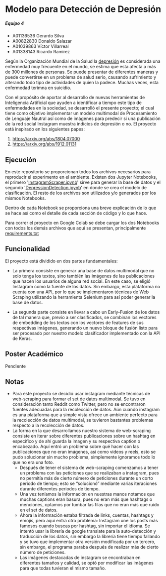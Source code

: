 # Modelo para Detección de Depresión

##### **Equipo 4**

- A01136536 Gerardo Silva
- A00822830 Donaldo Salazar
- A01039863 Víctor Villarreal
- A01338143 Ricardo Ramirez


Según la Organización Mundial de la Salud la [depresión](https://www.who.int/es/news-room/fact-sheets/detail/depression) es considerada una enfermedad muy frecuente en el mundo, se estima que esta afecta a más de 300 millones de personas. Se puede presentar de diferentes maneras y puede convertirse en un problema de salud serio, causando sufrimiento y alterando todo tipo de actividades de quien la padece. Muchas veces, esta enfermedad terimna en suicidio.

Con el propósito de aportar al desarrollo de nuevas herramientas de Inteligencia Artificial que ayuden a identificar a tiempo este tipo de enfermedades en la sociedad, se desarrolló el presente proyecto; el cual tiene como objetivo implementar un modelo multimodal de Procesamiento de Lenguaje Nautral así como de imágenes para predecir si una publicación de la red social Instagram muestra indicios de depresión o no. El proyecto está inspirado en los siguientes papes:
1. https://arxiv.org/abs/1804.07000
2. https://arxiv.org/abs/1912.01131


## Ejecución

En este repositorio se proporcionan todos los archivos necesarios para reproducir el experimento en el ambiente. Existen dos Jupyter Notebooks, el primero '[InstagramScraper.ipynb](./InstagramScraper.ipynb)' sirve para generar la base de datos y el segundo '[DepressionDetection.ipynb](./DepressionDetection.ipynb)' en donde se crea el modelo de clasificación. El resto de los archivos son utilizados y/o generados por los mismos Notebooks.

Dentro de cada Notebook se proporciona una breve explicación de lo que se hace así como el detalle de cada sección de código y lo que hace.

Para correr el proyecto en Google Colab se debe cargar los dos Notebooks con todos los demás archivos que aquí se presentan, principalmente [requirements.txt](./requirements.txt)


## Funcionalidad

El proyecto está dividido en dos partes fundamentales: 

* La primera consiste en generar una base de datos multimodal que no solo tenga los textos, sino también las imágenes de las publicaciones que hacen los usuarios de alguna red social. En este caso, se eligió Instagram como la fuente de los datos. Sin embargo, esta plataforma no cuenta con una API, por lo que se implementaron técnicas de Web Scraping utilizando la herramienta Selenium para así poder generar la base de datos.

* La segunda parte consiste en llevar a cabo un Early-Fusion de los datos de tal manera que, previo a ser clasificados, se combinan los vectores de embedding de los textos con los vectores de features de sus respectivas imágenes, generando un nuevo bloque de fusión listo para ser procesado por nuestro modelo clasificador implementado con la API de Keras.

## Poster Académico

Pendiente


## Notas

* Para este proyecto se decidió usar instagram mediante técnicas de web-scraping para formar el set de datos multimodal. Se tuvo en consideración tanto Reddit como Twitter, pero no se encontraron fuentes adecuadas para la recolección de datos.
Aún cuando instagram es una plataforma que a simple vista ofrece un ambiente perfecto para la recolección de datos multimodal, se tuvieron bastantes problemas respecto a la recolección de datos.
* La forma en la que desarrollamos nuestro sistema de web-scraping consiste en iterar sobre diferentes publicaciones sobre un hashtag en específico y de ahí guarda la imagen y su respectiva caption o encabezado. Aquí entró un problema sobre qué hacer con las publicaciones que no eran imágenes, así como videos y reels, esto se pudo solucionar sin mucho problema, simplemente ignoramos todo lo que no era una foto.
  * Después de tener el sistema de web-scraping comenzamos a tener un problema con las peticiones que se realizaban a instagram, pues no permitía más de cierto número de peticiones durante un corto periodo de tiempo; esto se “solucionó” mediante varias iteraciones durante diferentes periodos de tiempo.
  * Una vez teníamos la información en nuestras manos notamos que muchas captions eran basura, pues no eran más que hashtags o menciones, optamos por tumbar las filas que no eran más que ruido en el set de datos.
  * Ahora la información estaba filtrada de links, cuentas, hashtags y emojis, pero aquí entra otro problema: Instagram une los posts más famosos cuando buscas por hashtag, sin importar el idioma. Se intentó usar la librería de google translate para la auto-detección y traducción de los datos, sin embargo la librería tiene tiempo fallando y se tuvo que implementar otra versión modificada por un tercero, sin embargo, el programa paraba después de realizar más de cierto número de peticiones.
  * Las imágenes destacadas de instagram se encontraban en diferentes tamaños y calidad, se optó por modificar las imágenes para que todas tuvieran el mismo tamaño.

